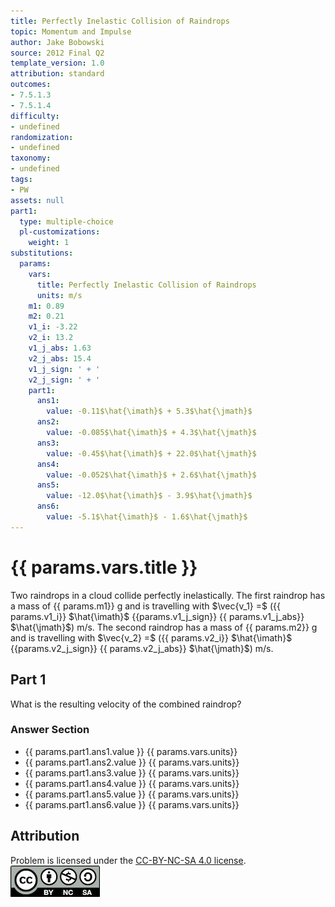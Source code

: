 ```yaml
---
title: Perfectly Inelastic Collision of Raindrops
topic: Momentum and Impulse
author: Jake Bobowski
source: 2012 Final Q2
template_version: 1.0
attribution: standard
outcomes:
- 7.5.1.3
- 7.5.1.4
difficulty:
- undefined
randomization:
- undefined
taxonomy:
- undefined
tags:
- PW
assets: null
part1:
  type: multiple-choice
  pl-customizations:
    weight: 1
substitutions:
  params:
    vars:
      title: Perfectly Inelastic Collision of Raindrops
      units: m/s
    m1: 0.89
    m2: 0.21
    v1_i: -3.22
    v2_i: 13.2
    v1_j_abs: 1.63
    v2_j_abs: 15.4
    v1_j_sign: ' + '
    v2_j_sign: ' + '
    part1:
      ans1:
        value: -0.11$\hat{\imath}$ + 5.3$\hat{\jmath}$
      ans2:
        value: -0.085$\hat{\imath}$ + 4.3$\hat{\jmath}$
      ans3:
        value: -0.45$\hat{\imath}$ + 22.0$\hat{\jmath}$
      ans4:
        value: -0.052$\hat{\imath}$ + 2.6$\hat{\jmath}$
      ans5:
        value: -12.0$\hat{\imath}$ - 3.9$\hat{\jmath}$
      ans6:
        value: -5.1$\hat{\imath}$ - 1.6$\hat{\jmath}$
---
```

# {{ params.vars.title }}
Two raindrops in a cloud collide perfectly inelastically. The first raindrop has a mass of {{ params.m1}} g and is travelling with $\vec{v_1} =$ ({{ params.v1_i}} $\hat{\imath}$ {{params.v1_j_sign}} {{ params.v1_j_abs}} $\hat{\jmath}$) m/s.
The second raindrop has a mass of {{ params.m2}} g and is travelling with $\vec{v_2} =$ ({{ params.v2_i}} $\hat{\imath}$ {{params.v2_j_sign}} {{ params.v2_j_abs}} $\hat{\jmath}$) m/s.

## Part 1

What is the resulting velocity of the combined raindrop?

### Answer Section

- {{ params.part1.ans1.value }} {{ params.vars.units}}
- {{ params.part1.ans2.value }} {{ params.vars.units}}
- {{ params.part1.ans3.value }} {{ params.vars.units}}
- {{ params.part1.ans4.value }} {{ params.vars.units}}
- {{ params.part1.ans5.value }} {{ params.vars.units}}
- {{ params.part1.ans6.value }} {{ params.vars.units}}

## Attribution

Problem is licensed under the [CC-BY-NC-SA 4.0 license](https://creativecommons.org/licenses/by-nc-sa/4.0/).<br> ![The Creative Commons 4.0 license requiring attribution-BY, non-commercial-NC, and share-alike-SA license.](https://raw.githubusercontent.com/firasm/bits/master/by-nc-sa.png)